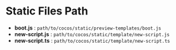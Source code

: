 # Static Files Path

- **boot.js** : `path/to/cocos/static/preview-templates/boot.js`
- **new-script.js** : `path/to/cocos/static/template/new-script.js`
- **new-script.ts** : `path/to/cocos/static/template/new-script.ts`
